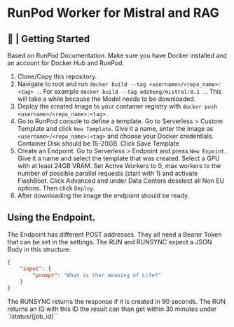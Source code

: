 # RunPod Worker for Mistral and RAG

## 📖 | Getting Started
Based on RunPod Documentation. Make sure you have Docker installed and an account for Docker Hub and RunPod.

1. Clone/Copy this repository.
2. Navigate to root and run `docker build --tag <username>/<repo_name>:<tag> .`. For example `docker build --tag edzhong/mistral:0.1 .`. This will take a while because the Model needs to be downloaded.
3. Deploy the created Image to your container registry with `docker push <username>/<repo_name>:<tag>`.
4. Go to RunPod console to define a template. Go to Serverless > Custom Template and click `New Template`. Give it a name, enter the image as `<username>/<repo_name>:<tag>` and choose your Docker credentials. Container Disk should be 15-20GB. Click Save Template
5. Create an Endpoint. Go to Serverless > Endpoint and press `New Enpoint`. Give it a name and select the template that was created. Select a GPU with at least 24GB VRAM. Set Active Workers to 0, max workers to the number of possible parallel requests (start with 1) and activate FlashBoot. Click Advanced and under Data Centers deselect all Non EU options. Then click `Deploy`.
6. After downloading the image the endpoint should be ready.

## Using the Endpoint.

The Endpoint has different POST addresses. They all need a Bearer Token that can be set in the settings. The RUN and RUNSYNC expect a JSON Body in this structure:

```json
{
    "input": {
        "prompt": "What is ther meaning of Life?"
    }
}
```

The RUNSYNC returns the response if it is created in 90 seconds. The RUN returns an ID with this ID the result can than get within 30 minutes under `/status/{job_id}``
